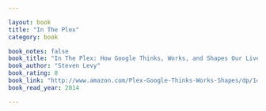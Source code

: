 ```yaml
---

layout: book
title: "In The Plex"
category: book

book_notes: false
book_title: "In The Plex: How Google Thinks, Works, and Shapes Our Lives"
book_author: "Steven Levy"
book_rating: 8
book_link: "http://www.amazon.com/Plex-Google-Thinks-Works-Shapes/dp/1416596585/"
book_read_year: 2014

---
```

